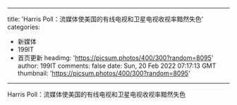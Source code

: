 
---
title: 'Harris Poll：流媒体使美国的有线电视和卫星电视收视率黯然失色'
categories: 
 - 新媒体
 - 199IT
 - 首页更新
headimg: 'https://picsum.photos/400/300?random=8095'
author: 199IT
comments: false
date: Sun, 20 Feb 2022 07:17:13 GMT
thumbnail: 'https://picsum.photos/400/300?random=8095'
---

<div>   
Harris Poll：流媒体使美国的有线电视和卫星电视收视率黯然失色  
</div>
            
